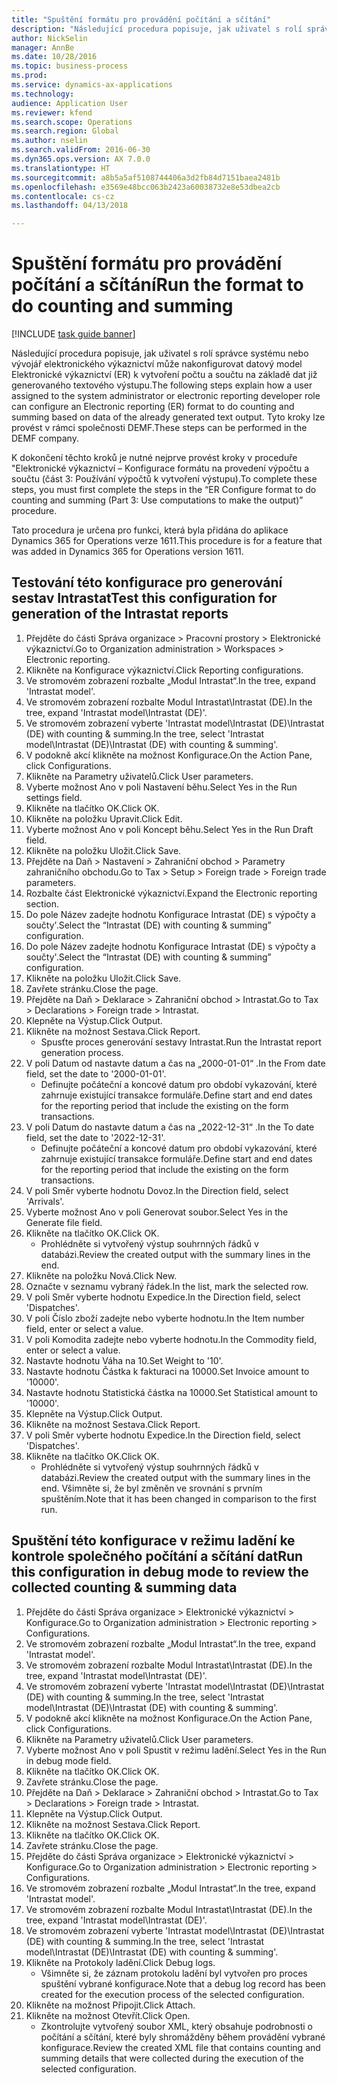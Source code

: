 ```yaml
--- 
title: "Spuštění formátu pro provádění počítání a sčítání"
description: "Následující procedura popisuje, jak uživatel s rolí správce systému nebo vývojář elektronického výkaznictví může nakonfigurovat datový model Elektronické výkaznictví (ER) k vytvoření počtu a součtu na základě dat již generovaného textového výstupu."
author: NickSelin
manager: AnnBe
ms.date: 10/28/2016
ms.topic: business-process
ms.prod: 
ms.service: dynamics-ax-applications
ms.technology: 
audience: Application User
ms.reviewer: kfend
ms.search.scope: Operations
ms.search.region: Global
ms.author: nselin
ms.search.validFrom: 2016-06-30
ms.dyn365.ops.version: AX 7.0.0
ms.translationtype: HT
ms.sourcegitcommit: a8b5a5af5108744406a3d2fb84d7151baea2481b
ms.openlocfilehash: e3569e48bcc063b2423a60038732e8e53dbea2cb
ms.contentlocale: cs-cz
ms.lasthandoff: 04/13/2018

---
```

# <a name="run-the-format-to-do-counting-and-summing"></a><span data-ttu-id="8f699-103">Spuštění formátu pro provádění počítání a sčítání</span><span class="sxs-lookup"><span data-stu-id="8f699-103">Run the format to do counting and summing</span></span>

[!INCLUDE [task guide banner](../../includes/task-guide-banner.md)]

<span data-ttu-id="8f699-104">Následující procedura popisuje, jak uživatel s rolí správce systému nebo vývojář elektronického výkaznictví může nakonfigurovat datový model Elektronické výkaznictví (ER) k vytvoření počtu a součtu na základě dat již generovaného textového výstupu.</span><span class="sxs-lookup"><span data-stu-id="8f699-104">The following steps explain how a user assigned to the system administrator or electronic reporting developer role can configure an Electronic reporting (ER) format to do counting and summing based on data of the already generated text output.</span></span> <span data-ttu-id="8f699-105">Tyto kroky lze provést v rámci společnosti DEMF.</span><span class="sxs-lookup"><span data-stu-id="8f699-105">These steps can be performed in the DEMF company.</span></span>

<span data-ttu-id="8f699-106">K dokončení těchto kroků je nutné nejprve provést kroky v proceduře "Elektronické výkaznictví – Konfigurace formátu na provedení výpočtu a součtu (část 3: Používání výpočtů k vytvoření výstupu).</span><span class="sxs-lookup"><span data-stu-id="8f699-106">To complete these steps, you must first complete the steps in the “ER Configure format to do counting and summing (Part 3: Use computations to make the output)” procedure.</span></span>

<span data-ttu-id="8f699-107">Tato procedura je určena pro funkci, která byla přidána do aplikace Dynamics 365 for Operations verze 1611.</span><span class="sxs-lookup"><span data-stu-id="8f699-107">This procedure is for a feature that was added in Dynamics 365 for Operations version 1611.</span></span>


## <a name="test-this-configuration-for-generation-of-the-intrastat-reports"></a><span data-ttu-id="8f699-108">Testování této konfigurace pro generování sestav Intrastat</span><span class="sxs-lookup"><span data-stu-id="8f699-108">Test this configuration for generation of the Intrastat reports</span></span>
1. <span data-ttu-id="8f699-109">Přejděte do části Správa organizace > Pracovní prostory > Elektronické výkaznictví.</span><span class="sxs-lookup"><span data-stu-id="8f699-109">Go to Organization administration > Workspaces > Electronic reporting.</span></span>
2. <span data-ttu-id="8f699-110">Klikněte na Konfigurace výkaznictví.</span><span class="sxs-lookup"><span data-stu-id="8f699-110">Click Reporting configurations.</span></span>
3. <span data-ttu-id="8f699-111">Ve stromovém zobrazení rozbalte „Modul Intrastat“.</span><span class="sxs-lookup"><span data-stu-id="8f699-111">In the tree, expand 'Intrastat model'.</span></span>
4. <span data-ttu-id="8f699-112">Ve stromovém zobrazení rozbalte Modul Intrastat\Intrastat (DE).</span><span class="sxs-lookup"><span data-stu-id="8f699-112">In the tree, expand 'Intrastat model\Intrastat (DE)'.</span></span>
5. <span data-ttu-id="8f699-113">Ve stromovém zobrazení vyberte 'Intrastat model\Intrastat (DE)\Intrastat (DE) with counting & summing.</span><span class="sxs-lookup"><span data-stu-id="8f699-113">In the tree, select 'Intrastat model\Intrastat (DE)\Intrastat (DE) with counting & summing'.</span></span>
6. <span data-ttu-id="8f699-114">V podokně akcí klikněte na možnost Konfigurace.</span><span class="sxs-lookup"><span data-stu-id="8f699-114">On the Action Pane, click Configurations.</span></span>
7. <span data-ttu-id="8f699-115">Klikněte na Parametry uživatelů.</span><span class="sxs-lookup"><span data-stu-id="8f699-115">Click User parameters.</span></span>
8. <span data-ttu-id="8f699-116">Vyberte možnost Ano v poli Nastavení běhu.</span><span class="sxs-lookup"><span data-stu-id="8f699-116">Select Yes in the Run settings field.</span></span>
9. <span data-ttu-id="8f699-117">Klikněte na tlačítko OK.</span><span class="sxs-lookup"><span data-stu-id="8f699-117">Click OK.</span></span>
10. <span data-ttu-id="8f699-118">Klikněte na položku Upravit.</span><span class="sxs-lookup"><span data-stu-id="8f699-118">Click Edit.</span></span>
11. <span data-ttu-id="8f699-119">Vyberte možnost Ano v poli Koncept běhu.</span><span class="sxs-lookup"><span data-stu-id="8f699-119">Select Yes in the Run Draft field.</span></span>
12. <span data-ttu-id="8f699-120">Klikněte na položku Uložit.</span><span class="sxs-lookup"><span data-stu-id="8f699-120">Click Save.</span></span>
13. <span data-ttu-id="8f699-121">Přejděte na Daň > Nastavení > Zahraniční obchod > Parametry zahraničního obchodu.</span><span class="sxs-lookup"><span data-stu-id="8f699-121">Go to Tax > Setup > Foreign trade > Foreign trade parameters.</span></span>
14. <span data-ttu-id="8f699-122">Rozbalte část Elektronické výkaznictví.</span><span class="sxs-lookup"><span data-stu-id="8f699-122">Expand the Electronic reporting section.</span></span>
15. <span data-ttu-id="8f699-123">Do pole Název zadejte hodnotu Konfigurace Intrastat (DE) s výpočty a součty'.</span><span class="sxs-lookup"><span data-stu-id="8f699-123">Select the “Intrastat (DE) with counting & summing” configuration.</span></span>
16. <span data-ttu-id="8f699-124">Do pole Název zadejte hodnotu Konfigurace Intrastat (DE) s výpočty a součty'.</span><span class="sxs-lookup"><span data-stu-id="8f699-124">Select the “Intrastat (DE) with counting & summing” configuration.</span></span>
17. <span data-ttu-id="8f699-125">Klikněte na položku Uložit.</span><span class="sxs-lookup"><span data-stu-id="8f699-125">Click Save.</span></span>
18. <span data-ttu-id="8f699-126">Zavřete stránku.</span><span class="sxs-lookup"><span data-stu-id="8f699-126">Close the page.</span></span>
19. <span data-ttu-id="8f699-127">Přejděte na Daň > Deklarace > Zahraniční obchod > Intrastat.</span><span class="sxs-lookup"><span data-stu-id="8f699-127">Go to Tax > Declarations > Foreign trade > Intrastat.</span></span>
20. <span data-ttu-id="8f699-128">Klepněte na Výstup.</span><span class="sxs-lookup"><span data-stu-id="8f699-128">Click Output.</span></span>
21. <span data-ttu-id="8f699-129">Klikněte na možnost Sestava.</span><span class="sxs-lookup"><span data-stu-id="8f699-129">Click Report.</span></span>
    * <span data-ttu-id="8f699-130">Spusťte proces generování sestavy Intrastat.</span><span class="sxs-lookup"><span data-stu-id="8f699-130">Run the Intrastat report generation process.</span></span>  
22. <span data-ttu-id="8f699-131">V poli Datum od nastavte datum a čas na „2000-01-01“ .</span><span class="sxs-lookup"><span data-stu-id="8f699-131">In the From date field, set the date to '2000-01-01'.</span></span>
    * <span data-ttu-id="8f699-132">Definujte počáteční a koncové datum pro období vykazování, které zahrnuje existující transakce formuláře.</span><span class="sxs-lookup"><span data-stu-id="8f699-132">Define start and end dates for the reporting period that include the existing on the form transactions.</span></span>  
23. <span data-ttu-id="8f699-133">V poli Datum do nastavte datum a čas na „2022-12-31“ .</span><span class="sxs-lookup"><span data-stu-id="8f699-133">In the To date field, set the date to '2022-12-31'.</span></span>
    * <span data-ttu-id="8f699-134">Definujte počáteční a koncové datum pro období vykazování, které zahrnuje existující transakce formuláře.</span><span class="sxs-lookup"><span data-stu-id="8f699-134">Define start and end dates for the reporting period that include the existing on the form transactions.</span></span>  
24. <span data-ttu-id="8f699-135">V poli Směr vyberte hodnotu Dovoz.</span><span class="sxs-lookup"><span data-stu-id="8f699-135">In the Direction field, select 'Arrivals'.</span></span>
25. <span data-ttu-id="8f699-136">Vyberte možnost Ano v poli Generovat soubor.</span><span class="sxs-lookup"><span data-stu-id="8f699-136">Select Yes in the Generate file field.</span></span>
26. <span data-ttu-id="8f699-137">Klikněte na tlačítko OK.</span><span class="sxs-lookup"><span data-stu-id="8f699-137">Click OK.</span></span>
    * <span data-ttu-id="8f699-138">Prohlédněte si vytvořený výstup souhrnných řádků v databázi.</span><span class="sxs-lookup"><span data-stu-id="8f699-138">Review the created output with the summary lines in the end.</span></span>  
27. <span data-ttu-id="8f699-139">Klikněte na položku Nová.</span><span class="sxs-lookup"><span data-stu-id="8f699-139">Click New.</span></span>
28. <span data-ttu-id="8f699-140">Označte v seznamu vybraný řádek.</span><span class="sxs-lookup"><span data-stu-id="8f699-140">In the list, mark the selected row.</span></span>
29. <span data-ttu-id="8f699-141">V poli Směr vyberte hodnotu Expedice.</span><span class="sxs-lookup"><span data-stu-id="8f699-141">In the Direction field, select 'Dispatches'.</span></span>
30. <span data-ttu-id="8f699-142">V poli Číslo zboží zadejte nebo vyberte hodnotu.</span><span class="sxs-lookup"><span data-stu-id="8f699-142">In the Item number field, enter or select a value.</span></span>
31. <span data-ttu-id="8f699-143">V poli Komodita zadejte nebo vyberte hodnotu.</span><span class="sxs-lookup"><span data-stu-id="8f699-143">In the Commodity field, enter or select a value.</span></span>
32. <span data-ttu-id="8f699-144">Nastavte hodnotu Váha na 10.</span><span class="sxs-lookup"><span data-stu-id="8f699-144">Set Weight to '10'.</span></span>
33. <span data-ttu-id="8f699-145">Nastavte hodnotu Částka k fakturaci na 10000.</span><span class="sxs-lookup"><span data-stu-id="8f699-145">Set Invoice amount to '10000'.</span></span>
34. <span data-ttu-id="8f699-146">Nastavte hodnotu Statistická částka na 10000.</span><span class="sxs-lookup"><span data-stu-id="8f699-146">Set Statistical amount to '10000'.</span></span>
35. <span data-ttu-id="8f699-147">Klepněte na Výstup.</span><span class="sxs-lookup"><span data-stu-id="8f699-147">Click Output.</span></span>
36. <span data-ttu-id="8f699-148">Klikněte na možnost Sestava.</span><span class="sxs-lookup"><span data-stu-id="8f699-148">Click Report.</span></span>
37. <span data-ttu-id="8f699-149">V poli Směr vyberte hodnotu Expedice.</span><span class="sxs-lookup"><span data-stu-id="8f699-149">In the Direction field, select 'Dispatches'.</span></span>
38. <span data-ttu-id="8f699-150">Klikněte na tlačítko OK.</span><span class="sxs-lookup"><span data-stu-id="8f699-150">Click OK.</span></span>
    * <span data-ttu-id="8f699-151">Prohlédněte si vytvořený výstup souhrnných řádků v databázi.</span><span class="sxs-lookup"><span data-stu-id="8f699-151">Review the created output with the summary lines in the end.</span></span> <span data-ttu-id="8f699-152">Všimněte si, že byl změněn ve srovnání s prvním spuštěním.</span><span class="sxs-lookup"><span data-stu-id="8f699-152">Note that it has been changed in comparison to the first run.</span></span>  

## <a name="run-this-configuration-in-debug-mode-to-review-the-collected-counting--summing-data"></a><span data-ttu-id="8f699-153">Spuštění této konfigurace v režimu ladění ke kontrole společného počítání a sčítání dat</span><span class="sxs-lookup"><span data-stu-id="8f699-153">Run this configuration in debug mode to review the collected counting & summing data</span></span>
1. <span data-ttu-id="8f699-154">Přejděte do části Správa organizace > Elektronické výkaznictví > Konfigurace.</span><span class="sxs-lookup"><span data-stu-id="8f699-154">Go to Organization administration > Electronic reporting > Configurations.</span></span>
2. <span data-ttu-id="8f699-155">Ve stromovém zobrazení rozbalte „Modul Intrastat“.</span><span class="sxs-lookup"><span data-stu-id="8f699-155">In the tree, expand 'Intrastat model'.</span></span>
3. <span data-ttu-id="8f699-156">Ve stromovém zobrazení rozbalte Modul Intrastat\Intrastat (DE).</span><span class="sxs-lookup"><span data-stu-id="8f699-156">In the tree, expand 'Intrastat model\Intrastat (DE)'.</span></span>
4. <span data-ttu-id="8f699-157">Ve stromovém zobrazení vyberte 'Intrastat model\Intrastat (DE)\Intrastat (DE) with counting & summing.</span><span class="sxs-lookup"><span data-stu-id="8f699-157">In the tree, select 'Intrastat model\Intrastat (DE)\Intrastat (DE) with counting & summing'.</span></span>
5. <span data-ttu-id="8f699-158">V podokně akcí klikněte na možnost Konfigurace.</span><span class="sxs-lookup"><span data-stu-id="8f699-158">On the Action Pane, click Configurations.</span></span>
6. <span data-ttu-id="8f699-159">Klikněte na Parametry uživatelů.</span><span class="sxs-lookup"><span data-stu-id="8f699-159">Click User parameters.</span></span>
7. <span data-ttu-id="8f699-160">Vyberte možnost Ano v poli Spustit v režimu ladění.</span><span class="sxs-lookup"><span data-stu-id="8f699-160">Select Yes in the Run in debug mode field.</span></span>
8. <span data-ttu-id="8f699-161">Klikněte na tlačítko OK.</span><span class="sxs-lookup"><span data-stu-id="8f699-161">Click OK.</span></span>
9. <span data-ttu-id="8f699-162">Zavřete stránku.</span><span class="sxs-lookup"><span data-stu-id="8f699-162">Close the page.</span></span>
10. <span data-ttu-id="8f699-163">Přejděte na Daň > Deklarace > Zahraniční obchod > Intrastat.</span><span class="sxs-lookup"><span data-stu-id="8f699-163">Go to Tax > Declarations > Foreign trade > Intrastat.</span></span>
11. <span data-ttu-id="8f699-164">Klepněte na Výstup.</span><span class="sxs-lookup"><span data-stu-id="8f699-164">Click Output.</span></span>
12. <span data-ttu-id="8f699-165">Klikněte na možnost Sestava.</span><span class="sxs-lookup"><span data-stu-id="8f699-165">Click Report.</span></span>
13. <span data-ttu-id="8f699-166">Klikněte na tlačítko OK.</span><span class="sxs-lookup"><span data-stu-id="8f699-166">Click OK.</span></span>
14. <span data-ttu-id="8f699-167">Zavřete stránku.</span><span class="sxs-lookup"><span data-stu-id="8f699-167">Close the page.</span></span>
15. <span data-ttu-id="8f699-168">Přejděte do části Správa organizace > Elektronické výkaznictví > Konfigurace.</span><span class="sxs-lookup"><span data-stu-id="8f699-168">Go to Organization administration > Electronic reporting > Configurations.</span></span>
16. <span data-ttu-id="8f699-169">Ve stromovém zobrazení rozbalte „Modul Intrastat“.</span><span class="sxs-lookup"><span data-stu-id="8f699-169">In the tree, expand 'Intrastat model'.</span></span>
17. <span data-ttu-id="8f699-170">Ve stromovém zobrazení rozbalte Modul Intrastat\Intrastat (DE).</span><span class="sxs-lookup"><span data-stu-id="8f699-170">In the tree, expand 'Intrastat model\Intrastat (DE)'.</span></span>
18. <span data-ttu-id="8f699-171">Ve stromovém zobrazení vyberte 'Intrastat model\Intrastat (DE)\Intrastat (DE) with counting & summing.</span><span class="sxs-lookup"><span data-stu-id="8f699-171">In the tree, select 'Intrastat model\Intrastat (DE)\Intrastat (DE) with counting & summing'.</span></span>
19. <span data-ttu-id="8f699-172">Klikněte na Protokoly ladění.</span><span class="sxs-lookup"><span data-stu-id="8f699-172">Click Debug logs.</span></span>
    * <span data-ttu-id="8f699-173">Všimněte si, že záznam protokolu ladění byl vytvořen pro proces spuštění vybrané konfigurace.</span><span class="sxs-lookup"><span data-stu-id="8f699-173">Note that a debug log record has been created for the execution process of the selected configuration.</span></span>  
20. <span data-ttu-id="8f699-174">Klikněte na možnost Připojit.</span><span class="sxs-lookup"><span data-stu-id="8f699-174">Click Attach.</span></span>
21. <span data-ttu-id="8f699-175">Klikněte na možnost Otevřít.</span><span class="sxs-lookup"><span data-stu-id="8f699-175">Click Open.</span></span>
    * <span data-ttu-id="8f699-176">Zkontrolujte vytvořený soubor XML, který obsahuje podrobnosti o počítání a sčítání, které byly shromážděny během provádění vybrané konfigurace.</span><span class="sxs-lookup"><span data-stu-id="8f699-176">Review the created XML file that contains counting and summing details that were collected during the execution of the selected configuration.</span></span>  


